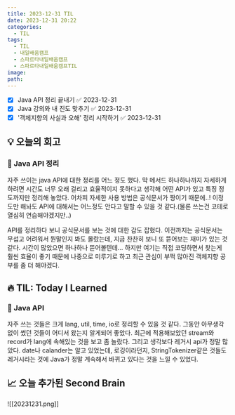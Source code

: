 ```yaml
---
title: 2023-12-31 TIL
date: 2023-12-31 20:22
categories:
  - TIL
tags:
  - TIL
  - 내일배움캠프
  - 스파르타내일배움캠프
  - 스파르타내일배움캠프TIL
image: 
path:
---
```


- [x] Java API 정리 끝내기 ✅ 2023-12-31
- [x] Java 강의와 내 진도 맞추기 ✅ 2023-12-31
- [x] '객체지향의 사실과 오해' 정리 시작하기 ✅ 2023-12-31

## 💡 오늘의 회고

### 👀 Java API 정리
자주 쓰이는 java API에 대한 정리를 어느 정도 했다. 막 메서드 하나하나까지 자세하게 하려면 시간도 너무 오래 걸리고 효율적이지 못하다고 생각해 어떤 API가 있고 특징 정도까지만 정리해 놓았다. 어차피 자세한 사용 방법은 공식문서가 짱이기 때문에..! 이정도만 해놔도 API에 대해서는 어느정도 안다고 말할 수 있을 것 같다.(물론 쓰는건 코테로 열심히 연습해야겠지만..) 

API를 정리하다 보니 공식문서를 보는 것에 대한 감도 잡혔다. 이전까지는 공식문서는 무섭고 어려워서 뭔말인지 봐도 몰랐는데, 지금 찬찬히 보니 또 뜯어보는 재미가 있는 것 같다. 시간이 많았으면 하나하나 뜯어볼텐데... 하지만 여기는 직접 코딩하면서 찾는게 훨씬 효율이 좋기 때문에 나중으로 미루기로 하고 최근 관심이 부쩍 많아진 객체지향 공부를 좀 더 해야겠다.

## 🔥 TIL: Today I Learned
### 👀 Java API
자주 쓰는 것들은 크게 lang, util, time, io로 정리할 수 있을 것 같다. 그동안 아무생각 없이 썼던 것들이 어디서 왔는지 알게되어 좋았다. 최근에 적용해보았던 stream와 record가 lang에 속해있는 것을 보고 좀 놀랐다. 그리고 생각보다 레거시 api가 정말 많았다. date나 calander는 알고 있었는데, 로깅이라던지, StringTokenizer같은 것들도 레거시라는 것에 Java가 정말 계속해서 바뀌고 있다는 것을 느낄 수 있었다.


## 📈 오늘 추가된 Second Brain
![[20231231.png]]